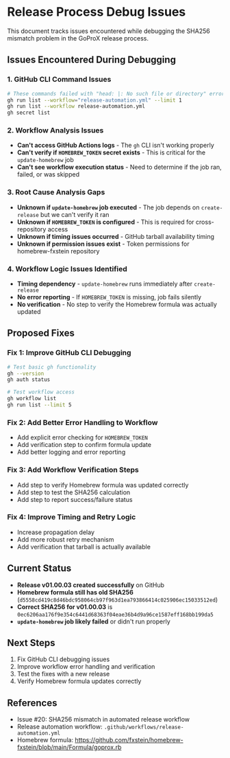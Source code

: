 # Release Process Debug Issues

This document tracks issues encountered while debugging the SHA256 mismatch problem in the GoProX release process.

## Issues Encountered During Debugging

### 1. GitHub CLI Command Issues
```zsh
# These commands failed with "head: |: No such file or directory" errors:
gh run list --workflow="release-automation.yml" --limit 1
gh run list --workflow release-automation.yml
gh secret list
```

### 2. Workflow Analysis Issues
- **Can't access GitHub Actions logs** - The `gh` CLI isn't working properly
- **Can't verify if `HOMEBREW_TOKEN` secret exists** - This is critical for the `update-homebrew` job
- **Can't see workflow execution status** - Need to determine if the job ran, failed, or was skipped

### 3. Root Cause Analysis Gaps
- **Unknown if `update-homebrew` job executed** - The job depends on `create-release` but we can't verify it ran
- **Unknown if `HOMEBREW_TOKEN` is configured** - This is required for cross-repository access
- **Unknown if timing issues occurred** - GitHub tarball availability timing
- **Unknown if permission issues exist** - Token permissions for homebrew-fxstein repository

### 4. Workflow Logic Issues Identified
- **Timing dependency** - `update-homebrew` runs immediately after `create-release`
- **No error reporting** - If `HOMEBREW_TOKEN` is missing, job fails silently
- **No verification** - No step to verify the Homebrew formula was actually updated

## Proposed Fixes

### Fix 1: Improve GitHub CLI Debugging
```zsh
# Test basic gh functionality
gh --version
gh auth status

# Test workflow access
gh workflow list
gh run list --limit 5
```

### Fix 2: Add Better Error Handling to Workflow
- Add explicit error checking for `HOMEBREW_TOKEN`
- Add verification step to confirm formula update
- Add better logging and error reporting

### Fix 3: Add Workflow Verification Steps
- Add step to verify Homebrew formula was updated correctly
- Add step to test the SHA256 calculation
- Add step to report success/failure status

### Fix 4: Improve Timing and Retry Logic
- Increase propagation delay
- Add more robust retry mechanism
- Add verification that tarball is actually available

## Current Status

- **Release v01.00.03 created successfully** on GitHub
- **Homebrew formula still has old SHA256** (`d5558cd419c8d46bdc958064cb97f963d1ea793866414c025906ec15033512ed`)
- **Correct SHA256 for v01.00.03** is `0ec6206aa176f9e354c6441d68363f04eae36b4d9a96ce1587eff168bb199da5`
- **`update-homebrew` job likely failed** or didn't run properly

## Next Steps

1. Fix GitHub CLI debugging issues
2. Improve workflow error handling and verification
3. Test the fixes with a new release
4. Verify Homebrew formula updates correctly

## References

- Issue #20: SHA256 mismatch in automated release workflow
- Release automation workflow: `.github/workflows/release-automation.yml`
- Homebrew formula: https://github.com/fxstein/homebrew-fxstein/blob/main/Formula/goprox.rb 